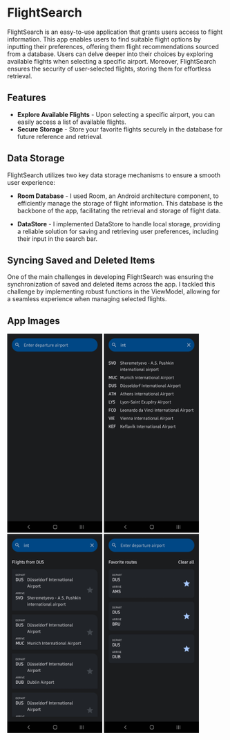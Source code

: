 # FlightSearch
FlightSearch is an easy-to-use application that grants users access to flight information. This app enables users to find suitable flight options by inputting their preferences, offering them flight recommendations sourced from a database. Users can delve deeper into their choices by exploring available flights when selecting a specific airport. Moreover, FlightSearch ensures the security of user-selected flights, storing them for effortless retrieval.

## Features
- **Explore Available Flights** - Upon selecting a specific airport, you can easily access a list of available flights.
- **Secure Storage** - Store your favorite flights securely in the database for future reference and retrieval.

## Data Storage
FlightSearch utilizes two key data storage mechanisms to ensure a smooth user experience:

- **Room Database** - I used Room, an Android architecture component, to efficiently manage the storage of flight information. This database is the backbone of the app, facilitating the retrieval and storage of flight data.


- **DataStore** - I implemented DataStore to handle local storage, providing a reliable solution for saving and retrieving user preferences, including their input in the search bar.

## Syncing Saved and Deleted Items
One of the main challenges in developing FlightSearch was ensuring the synchronization of saved and deleted items across the app. I tackled this challenge by implementing robust functions in the ViewModel, allowing for a seamless experience when managing selected flights.

## App Images
<img src="1.png" alt="Main Page" width="220" height="460">
<img src="2.png" alt="Search Page" width="220" height="460">
<img src="3.png" alt="Results Page" width="220" height="460">
<img src="4.png" alt="Main Page After Saving Items" width="220" height="460">



<!-- 720 x 1520 pixels, 19:9 ratio (~271 ppi density) -->
